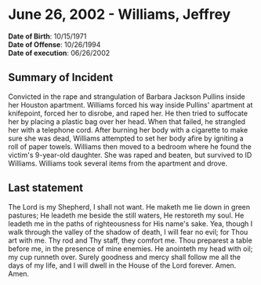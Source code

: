# June 26, 2002 - Williams, Jeffrey

**Date of Birth**: 10/15/1971<br/>
**Date of Offense**: 10/26/1994<br/>
**Date of execution**: 06/26/2002<br/>

## Summary of Incident
Convicted in the rape and strangulation of Barbara Jackson Pullins inside her Houston apartment. Williams forced his way inside Pullins' apartment at knifepoint, forced her to disrobe, and raped her. He then tried to suffocate her by placing a plastic bag over her head. When that failed, he strangled her with a telephone cord. After burning her body with a cigarette to make sure she was dead, Williams attempted to set her body afire by igniting a roll of paper towels. Williams then moved to a bedroom where he found the victim's 9-year-old daughter. She was raped and beaten, but survived to ID Williams. Williams took several items from the apartment and drove.

## Last statement
The Lord is my Shepherd, I shall not want. He maketh me lie down in green pastures; He leadeth me beside the still waters, He restoreth my soul. He leadeth me in the paths of righteousness for His name's sake. Yea, though I walk through the valley of the shadow of death, I will fear no evil; for Thou art with me. Thy rod and Thy staff, they comfort me. Thou preparest a table before me, in the presence of mine enemies. He anointeth my head with oil; my cup runneth over. Surely goodness and mercy shall follow me all the days of my life, and I will dwell in the House of the Lord forever. Amen. Amen.
